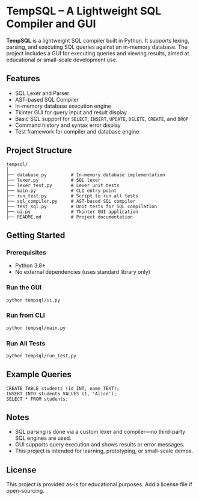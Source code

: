 # TempSQL – A Lightweight SQL Compiler and GUI

**TempSQL** is a lightweight SQL compiler built in Python. It supports lexing, parsing, and executing SQL queries against an in-memory database. The project includes a GUI for executing queries and viewing results, aimed at educational or small-scale development use.

## Features

- SQL Lexer and Parser  
- AST-based SQL Compiler  
- In-memory database execution engine  
- Tkinter GUI for query input and result display  
- Basic SQL support for `SELECT`, `INSERT`, `UPDATE`, `DELETE`, `CREATE`, and `DROP`  
- Command history and syntax error display  
- Test framework for compiler and database engine  

## Project Structure

```
tempsql/
│
├── database.py         # In-memory database implementation
├── lexer.py            # SQL lexer
├── lexer_test.py       # Lexer unit tests
├── main.py             # CLI entry point
├── run_test.py         # Script to run all tests
├── sql_compiler.py     # AST-based SQL compiler
├── test_sql.py         # Unit tests for SQL compilation
├── ui.py               # Tkinter GUI application
├── README.md           # Project documentation
```

## Getting Started

### Prerequisites

- Python 3.8+
- No external dependencies (uses standard library only)

### Run the GUI

```bash
python tempsql/ui.py
```

### Run from CLI

```bash
python tempsql/main.py
```

### Run All Tests

```bash
python tempsql/run_test.py
```

## Example Queries

```
CREATE TABLE students (id INT, name TEXT);
INSERT INTO students VALUES (1, 'Alice');
SELECT * FROM students;
```

## Notes

- SQL parsing is done via a custom lexer and compiler—no third-party SQL engines are used.  
- GUI supports query execution and shows results or error messages.  
- This project is intended for learning, prototyping, or small-scale demos.  

## License

This project is provided as-is for educational purposes. Add a license file if open-sourcing.
